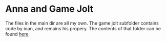 # Anna and Game Jolt

The files in the main dir are all my own. The game jolt subfolder contains code by ioan, and remains his propery.
The contents of that folder can be found [here](https://github.com/LuaLibs/lua_gamejolt_api)
